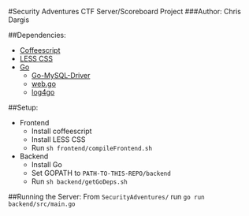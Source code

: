 #Security Adventures CTF Server/Scoreboard Project
###Author: Chris Dargis

##Dependencies:
+ [Coffeescript](http://coffeescript.org/)
+ [LESS CSS](http://lesscss.org/)
+ [Go](http://golang.org/)
  * [Go-MySQL-Driver](http://godoc.org/github.com/go-sql-driver/mysql)
  * [web.go](http://webgo.io/)
  * [log4go](http://code.google.com/p/log4go)

##Setup:
+ Frontend
  * Install coffeescript
  * Install LESS CSS
  * Run `sh frontend/compileFrontend.sh`
+ Backend
  * Install Go
  * Set GOPATH to `PATH-TO-THIS-REPO/backend`
  * Run `sh backend/getGoDeps.sh`

##Running the Server:
From `SecurityAdventures/` run `go run backend/src/main.go`